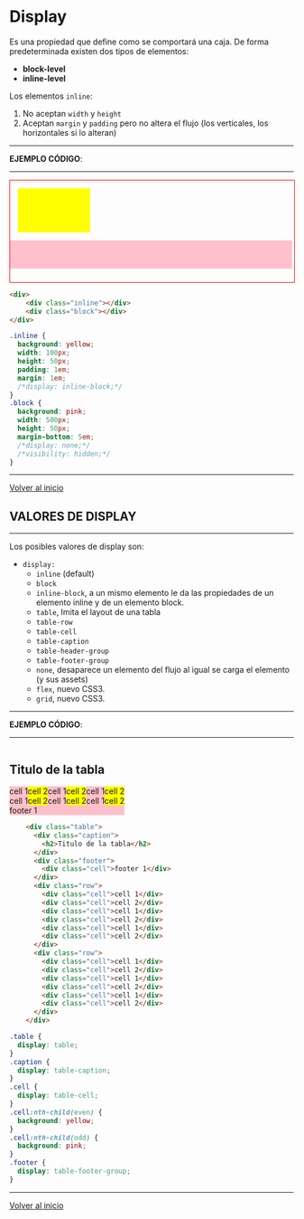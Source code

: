 # Display

Es una propiedad que define como se comportará una caja. De forma predeterminada existen dos tipos de elementos:

* **block-level**
* **inline-level**
    
Los elementos `inline`:
1. No aceptan `width` y `height`
2. Aceptan `margin` y `padding` pero no altera el flujo (los verticales, los horizontales si lo alteran)

---------------------------------------------------------------------------

**EJEMPLO CÓDIGO**: 

---------------------------------------------------------------------------

<div style="border: 1px solid red; display:block; width:100%; height:180px;">
    <div class="inline" style="background: yellow; width: 100px; height: 50px; padding: 1em; margin: 1em;"></div>
    <div class="block" style="background: pink; width: 500px; height: 50px; margin-bottom: 5em;"></div>
</div>

```html
<div>
    <div class="inline"></div>
    <div class="block"></div>
</div>
```
```css
.inline {
  background: yellow;
  width: 100px;
  height: 50px;
  padding: 1em;
  margin: 1em;
  /*display: inline-block;*/
}
.block {
  background: pink;
  width: 500px;
  height: 50px;
  margin-bottom: 5em;
  /*display: none;*/
  /*visibility: hidden;*/
}
```

---------------------------------------------------------------------------

[Volver al inicio](#-Display)

## VALORES DE DISPLAY

---------------------------------------------------------------------------

Los posibles valores de display son:

* `display:`
    * `inline` (default)
    * `block`
    * `inline-block`, a un mismo elemento le da las propiedades de un elemento inline y de un elemento block.
    * `table`, Imita el layout de una tabla
    * `table-row`
    * `table-cell`
    * `table-caption`
    * `table-header-group`
    * `table-footer-group`
    * `none`, desaparece un elemento del flujo al igual se carga el elemento (y sus assets)
    * `flex`, nuevo CSS3.
    * `grid`, nuevo CSS3.

---------------------------------------------------------------------------

**EJEMPLO CÓDIGO**: 

---------------------------------------------------------------------------

<div class="table" style="display: table;">
    <div class="caption" style="display: table-caption;">
        <h2>Titulo de la tabla</h2>
    </div>
    <div class="footer" style="display: table-footer-group;">
        <div class="cell" style="display: table-cell;background: pink;">footer 1</div>
    </div>
     <div class="row">
        <div class="cell" style="display: table-cell;background: pink;">cell 1</div>
        <div class="cell" style="display: table-cell;background: yellow;">cell 2</div>
        <div class="cell" style="display: table-cell;background: pink;">cell 1</div>
        <div class="cell" style="display: table-cell;background: yellow;">cell 2</div>
        <div class="cell" style="display: table-cell;background: pink;">cell 1</div>
        <div class="cell" style="display: table-cell;background: yellow;">cell 2</div>
    </div>
    <div class="row">
        <div class="cell" style="display: table-cell;background: pink;">cell 1</div>
        <div class="cell" style="display: table-cell;background: yellow;">cell 2</div>
        <div class="cell" style="display: table-cell;background: pink;">cell 1</div>
        <div class="cell" style="display: table-cell;background: yellow;">cell 2</div>
        <div class="cell" style="display: table-cell;background: pink;">cell 1</div>
        <div class="cell" style="display: table-cell;background: yellow;">cell 2</div>
    </div>
</div>

```html
    <div class="table">
      <div class="caption">
        <h2>Titulo de la tabla</h2>
      </div>
      <div class="footer">
        <div class="cell">footer 1</div>
      </div>
      <div class="row">
        <div class="cell">cell 1</div>
        <div class="cell">cell 2</div>
        <div class="cell">cell 1</div>
        <div class="cell">cell 2</div>
        <div class="cell">cell 1</div>
        <div class="cell">cell 2</div>
      </div>
      <div class="row">
        <div class="cell">cell 1</div>
        <div class="cell">cell 2</div>
        <div class="cell">cell 1</div>
        <div class="cell">cell 2</div>
        <div class="cell">cell 1</div>
        <div class="cell">cell 2</div>
      </div>
    </div>
```
```css
.table {
  display: table;
}
.caption {
  display: table-caption;
}
.cell {
  display: table-cell;
}
.cell:nth-child(even) {
  background: yellow;
}
.cell:nth-child(odd) {
  background: pink;
}
.footer {
  display: table-footer-group;
}
```

---------------------------------------------------------------------------

[Volver al inicio](#-Display)